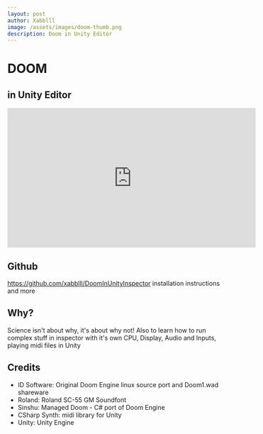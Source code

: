 ```yaml
---
layout: post
author: Xabblll
image: /assets/images/doom-thumb.png
description: Doom in Unity Editor
---
```


# DOOM
## in Unity Editor

<iframe width="560" height="315" src="https://www.youtube.com/embed/4d27NQ1zeZw?si=34yW-Qzm3yoDLADU" title="YouTube video player" frameborder="0" allow="accelerometer; autoplay; clipboard-write; encrypted-media; gyroscope; picture-in-picture; web-share" allowfullscreen></iframe>

## Github
https://github.com/xabblll/DoomInUnityInspector
installation instructions and more

## Why?
Science isn't about why, it's about why not!
Also to learn how to run complex stuff in inspector with it's own CPU, Display, Audio and Inputs, playing midi files in Unity

## Credits
- ID Software: Original Doom Engine linux source port and Doom1.wad shareware
- Roland: Roland SC-55 GM Soundfont
- Sinshu: Managed Doom - C# port of Doom Engine
- CSharp Synth: midi library for Unity
- Unity: Unity Engine
